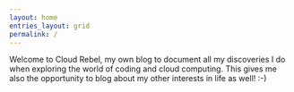 ```yaml
---
layout: home
entries_layout: grid
permalink: /
---
```

Welcome to Cloud Rebel, my own blog to document all my discoveries I do when exploring the world of coding and cloud computing.
This gives me also the opportunity to blog about my other interests in life as well! :-)